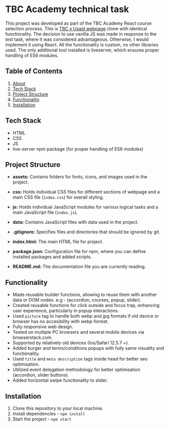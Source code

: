 # TBC Academy technical task

This project was developed as part of the TBC Academy React course selection process. This is [TBC x Usaid webpage](https://www.tbcacademy.ge/usaid) clone with identical functionality.
The decision to use vanilla JS was made in response to the test task, where it was considered advantageous. Otherwise, I would implement it using React.
All the functionality is custom, no other libraries used. The only additional tool installed is liveserver, which ensures proper handling of ES6 modules.

## Table of Contents

1. [About](#tbc-academy-technical-task)
2. [Tech Stack](#tech-stack)
3. [Project Structure](#project-structure)
4. [Functionality](#functionality)
5. [Installation](#installation)

## Tech Stack

- HTML
- CSS
- JS
- live-server npm package (for proper handling of ES6 modules)

## Project Structure

- **assets:** Contains folders for fonts, icons, and images used in the project.

- **css:** Holds individual CSS files for different sections of webpage and a main CSS file (`index.css`) for overall styling.

- **js:** Holds individual JavaScript modules for various logical tasks and a main JavaScript file (`index.js`).

- **data:** Contains JavaScript files with data used in the project.

- **.gitignore:** Specifies files and directories that should be ignored by git.

- **index.html:** The main HTML file for project.

- **package.json:** Configuration file for npm, where you can define installed packages and added scripts.

- **README.md:** The documentation file you are currently reading.

## Functionality

- Made reusable builder functions, allowing to reuse them with another data or DOM nodes. e.g - (accordion, courses, popup, slider).
- Created reusable functions for click outside and focus trap, enhancing user experience, particularly in popup interactions.
- Used `picture` tag to handle both webp and jpg formats if old device or browser has no accesibility with webp format.
- Fully responsive web design.
- Tested on multiple PC browsers and several mobile devices via browserstack.com.
- Supported by relatively old devices (Ios/Safari 12.5.7 +).
- Added burger and terms/conditions popups with fully same visuality and functionality.
- Used `title` and `meta description` tags inside head for better seo optimisation.
- Utilized event delegation methodology for better optimisation (accordion, slider buttons).
- Added horizontal swipe functionality to slider.

## Installation

1. Clone this repository to your local machine.
2. Install dependencies - `npm install`
3. Start the project - `npm start`

